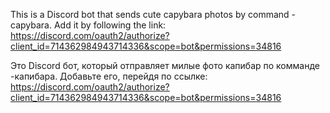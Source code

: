 This is a Discord bot that sends cute capybara photos by command -capybara. Add it by following the link: https://discord.com/oauth2/authorize?client_id=714362984943714336&scope=bot&permissions=34816

Это Discord бот, который отправляет милые фото капибар по комманде -капибара. Добавьте его, перейдя по ссылке: https://discord.com/oauth2/authorize?client_id=714362984943714336&scope=bot&permissions=34816
